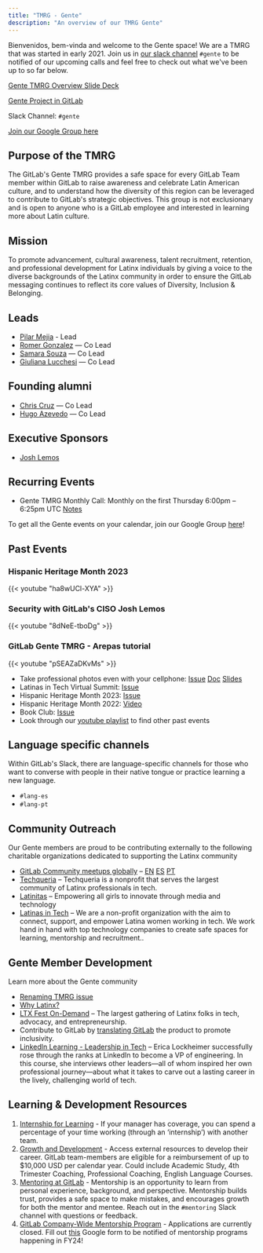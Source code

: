 ```yaml
---
title: "TMRG - Gente"
description: "An overview of our TMRG Gente"
---
```


Bienvenidos, bem-vinda and welcome to the Gente space! We are a TMRG that was started in early 2021. Join us in [our slack channel](https://gitlab.slack.com/archives/C01JL1MGGV9) `#gente` to be notified of our upcoming calls and feel free to check out what we've been up to so far below.

[Gente TMRG Overview Slide Deck](https://docs.google.com/presentation/d/1eQIv4Km0bd9ciuJ-hjmuPSRo1TZxH1f7FcUfau7xQB4/edit#slide=id.gb5fc211329_1_0)

[Gente Project in GitLab](https://gitlab.com/gitlab-com/gente-tmrg)

Slack Channel: `#gente`

[Join our Google Group here](https://groups.google.com/a/gitlab.com/g/latinxtmrg)

## Purpose of the TMRG

The GitLab's Gente TMRG provides a safe space for every GitLab Team member within GitLab to raise awareness and celebrate Latin American culture, and to understand how the diversity of this region can be leveraged to contribute to GitLab's strategic objectives. This group is not exclusionary and is open to anyone who is a GitLab employee and interested in learning more about Latin culture.

## Mission

To promote advancement, cultural awareness, talent recruitment, retention, and professional development for Latinx individuals by giving a voice to the diverse backgrounds of the Latinx community in order to ensure the GitLab messaging continues to reflect its core values of Diversity, Inclusion & Belonging.

## Leads

- [Pilar Mejia](https://gitlab.com/pmejia) - Lead
- [Romer Gonzalez](https://gitlab.com/romerg) — Co Lead
- [Samara Souza](https://gitlab.com/samarasouza) — Co Lead
- [Giuliana Lucchesi](https://gitlab.com/glucchesi) — Co Lead

## Founding alumni

- [Chris Cruz](https://www.linkedin.com/in/christopherjcruz) — Co Lead
- [Hugo Azevedo](https://gitlab.com/hugoazevedo) — Co Lead

## Executive Sponsors

- [Josh Lemos](https://gitlab.com/joshlemos)

## Recurring Events

- Gente TMRG Monthly Call: Monthly on the first Thursday 6:00pm – 6:25pm UTC [Notes](https://docs.google.com/document/d/12dYSDjiVvFt-c6UO9y350pFbrrK5Iq2o/edit)

To get all the Gente events on your calendar, join our Google Group [here](https://groups.google.com/a/gitlab.com/g/latinxtmrg)!

## Past Events

### Hispanic Heritage Month 2023

{{< youtube "ha8wUCl-XYA" >}}

### Security with GitLab's CISO Josh Lemos

{{< youtube "8dNeE-tboDg" >}}

### GitLab Gente TMRG - Arepas tutorial

{{< youtube "pSEAZaDKvMs" >}}

- Take professional photos even with your cellphone: [Issue](https://gitlab.com/gitlab-com/latinx-tmrg/-/issues/78) [Doc](https://docs.google.com/document/d/14_n0B8Wwk7IMfSO_JLNFEC_ytsEWRWikA0G9Pa8YTyg/edit) [Slides](https://drive.google.com/file/d/1I3bkWFpEAQPPEZMMulolnVypORIJFatl/view)
- Latinas in Tech Virtual Summit: [Issue](https://gitlab.com/gitlab-com/latinx-tmrg/-/issues/79)
- Hispanic Heritage Month 2023: [Issue](https://gitlab.com/gitlab-com/latinx-tmrg/-/issues/86)
- Hispanic Heritage Month 2022: [Video](https://youtu.be/PLT2KtXZQ8o?si=8JeS-n6SUCaThRWH)
- Book Club: [Issue](https://gitlab.com/gitlab-com/latinx-tmrg/-/issues/19)
- Look through our [youtube playlist](https://www.youtube.com/playlist?list=PL05JrBw4t0KoBIq6-SQisbcfZKaxxkK8r) to find other past events

## Language specific channels

Within GitLab's Slack, there are language-specific channels for those who want to converse with people in their native tongue or practice learning a new language.

- `#lang-es`
- `#lang-pt`

## Community Outreach

Our Gente members are proud to be contributing externally to the following charitable organizations dedicated to supporting the Latinx community

- [GitLab Community meetups globally](https://www.meetup.com/pro/gitlab/) – [EN](https://www.meetup.com/pro/gitlab/) [ES](https://www.meetup.com/es/pro/gitlab/) [PT](https://www.meetup.com/pt-BR/pro/gitlab/)
- [Techqueria](https://techqueria.org/) – Techqueria is a nonprofit that serves the largest community of Latinx professionals in tech.
- [Latinitas](https://latinitasmagazine.org/) – Empowering all girls to innovate through media and technology
- [Latinas in Tech](https://latinasintech.org/) – We are a non-profit organization with the aim to connect, support, and empower Latina women working in tech. We work hand in hand with top technology companies to create safe spaces for learning, mentorship and recruitment..

## Gente Member Development

Learn more about the Gente community

- [Renaming TMRG issue](https://gitlab.com/gitlab-com/latinx-tmrg/-/issues/40)
- [Why Latinx?](https://www.merriam-webster.com/words-at-play/word-history-latinx)
- [LTX Fest On-Demand](https://my.ltxconnect.org/ltx-fest-on-demand/) – The largest gathering of Latinx folks in tech, advocacy, and entrepreneurship.
- Contribute to GitLab by [translating GitLab](https://translate.gitlab.com/) the product to promote inclusivity.
- [LinkedIn Learning - Leadership in Tech](https://www.linkedin.com/learning/leadership-in-tech/) – Erica Lockheimer successfully rose through the ranks at LinkedIn to become a VP of engineering. In this course, she interviews other leaders—all of whom inspired her own professional journey—about what it takes to carve out a lasting career in the lively, challenging world of tech.

## Learning & Development Resources

1. [Internship for Learning](/handbook/people-group/learning-and-development/internship-for-learning/) - If your manager has coverage, you can spend a percentage of your time working (through an ‘internship’) with another team.
2. [Growth and Development](/handbook/people-group/learning-and-development/growth-and-development/) - Access external resources to develop their career. GitLab team-members are eligible for a reimbursement of up to $10,000 USD per calendar year. Could include Academic Study, 4th Trimester Coaching, Professional Coaching, English Language Courses.
3. [Mentoring at GitLab](/handbook/people-group/learning-and-development/mentor/) - Mentorship is an opportunity to learn from personal experience, background, and perspective. Mentorship builds trust, provides a safe space to make mistakes, and encourages growth for both the mentor and mentee. Reach out in the `#mentoring` Slack channel with questions or feedback.
4. [GitLab Company-Wide Mentorship Program](/handbook/people-group/learning-and-development/mentor/company-program/) - Applications are currently closed. Fill out [this](https://docs.google.com/forms/d/e/1FAIpQLSf5yUA-H0RSeQSA8gj3_2mcdzZJkKLCsU-be-Ygdw5KfCSVLw/viewform) Google form to be notified of mentorship programs happening in FY24!
